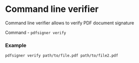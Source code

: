 # Command line verifier

Command line verifier allows to verify PDF document signature

Command - `pdfsigner verify` 

### Example

```sh
pdfsigner verify path/to/file.pdf path/to/file2.pdf
```
